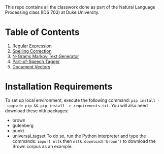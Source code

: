 This repo contains all the classwork done as part of the Natural Language Processing class (IDS 703) at Duke University. 

# Table of Contents

1. [Regular Expression](https://github.com/heath3rq/NLP_Projects/tree/main/I.%20Regular%20Expression)
2. [Spelling Correction](https://github.com/heath3rq/NLP_Projects/tree/main/II.%20Spelling%20Correction)
3. [N-Grams Markov Text Generator](https://github.com/heath3rq/NLP_Projects/tree/main/III.%20Ngrams%20Markov%20Text%20Generator)
4. [Part-of-Speech Tagger](https://github.com/heath3rq/NLP_Projects/tree/main/IV.%20Part-of-Speech%20Hidden%20Markov%20Model)
5. [Document Vectors](https://github.com/heath3rq/NLP_Projects/tree/main/V.%20Document%20Vectors)

# Installation Requirements
To set up local environment, execute the following command: `pip install --upgrade pip && pip install -r requirements.txt`. You will also need download these nltk packages: 
* brown
* gutenberg
* punkt
* universal_tagset
To do so, run the Python interpreter and type the commands: `import nltk` then `nltk.download('brown')` to download the Brown corpus as an example. 
